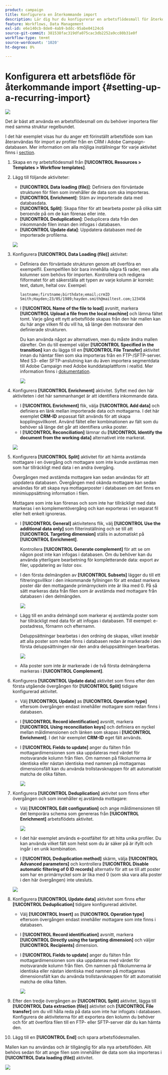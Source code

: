 ```yaml
---
product: campaign
title: Konfigurera en återkommande import
description: Lär dig hur du konfigurerar en arbetsflödesmall för återkommande importer.
feature: Workflows, Data Management
exl-id: e6e140cb-8de0-4ab9-bddc-95abe04124c6
source-git-commit: 381538fac319dfa075cac3db2252a9cc80b31e0f
workflow-type: tm+mt
source-wordcount: '1020'
ht-degree: 0%

---
```


# Konfigurera ett arbetsflöde för återkommande import {#setting-up-a-recurring-import}

![](../../assets/v7-only.svg)

Det är bäst att använda en arbetsflödesmall om du behöver importera filer med samma struktur regelbundet.

I det här exemplet visas hur du anger ett förinställt arbetsflöde som kan återanvändas för import av profiler från en CRM i Adobe Campaign-databasen. Mer information om alla möjliga inställningar för varje aktivitet finns i [section](about-activities.md).

1. Skapa en ny arbetsflödesmall från **[!UICONTROL Resources > Templates > Workflow templates]**.
1. Lägg till följande aktiviteter:

   * **[!UICONTROL Data loading (file)]**: Definiera den förväntade strukturen för filen som innehåller de data som ska importeras.
   * **[!UICONTROL Enrichment]**: Stäm av importerade data med databasdata.
   * **[!UICONTROL Split]**: Skapa filter för att bearbeta poster på olika sätt beroende på om de kan förenas eller inte.
   * **[!UICONTROL Deduplication]**: Deduplicera data från den inkommande filen innan den infogas i databasen.
   * **[!UICONTROL Update data]**: Uppdatera databasen med de importerade profilerna.

   ![](assets/import_template_example0.png)

1. Konfigurera **[!UICONTROL Data Loading (file)]** aktivitet:

   * Definiera den förväntade strukturen genom att överföra en exempelfil. Exempelfilen bör bara innehålla några få rader, men alla kolumner som behövs för importen. Kontrollera och redigera filformatet för att säkerställa att typen av varje kolumn är korrekt: text, datum, heltal osv. Exempel:

      ```
      lastname;firstname;birthdate;email;crmID
      Smith;Hayden;23/05/1989;hayden.smith@mailtest.com;123456
      ```

   * I **[!UICONTROL Name of the file to load]** avsnitt, markera **[!UICONTROL Upload a file from the local machine]** och lämna fältet tomt. Varje gång ett nytt arbetsflöde skapas från den här mallen kan du här ange vilken fil du vill ha, så länge den motsvarar den definierade strukturen.

      Du kan använda något av alternativen, men du måste ändra mallen därefter. Om du till exempel väljer **[!UICONTROL Specified in the transition]** kan du lägga till en **[!UICONTROL File Transfer]** aktivitet innan du hämtar filen som ska importeras från en FTP-/SFTP-server. Med S3- eller SFTP-anslutning kan du även importera segmentdata till Adobe Campaign med Adobe kunddataplattform i realtid. Mer information finns i [dokumentation](https://experienceleague.adobe.com/docs/experience-platform/destinations/catalog/email-marketing/adobe-campaign.html).

      ![](assets/import_template_example1.png)

1. Konfigurera **[!UICONTROL Enrichment]** aktivitet. Syftet med den här aktiviteten i det här sammanhanget är att identifiera inkommande data.

   * I **[!UICONTROL Enrichment]** flik, välja **[!UICONTROL Add data]** och definiera en länk mellan importerade data och mottagarna. I det här exemplet **CRM-ID** anpassat fält används för att skapa kopplingsvillkoret. Använd fältet eller kombinationen av fält som du behöver så länge det går att identifiera unika poster.
   * I **[!UICONTROL Reconciliation]** lämnar du **[!UICONTROL Identify the document from the working data]** alternativet inte markerat.

   ![](assets/import_template_example2.png)

1. Konfigurera **[!UICONTROL Split]** aktivitet för att hämta avstämda mottagare i en övergång och mottagare som inte kunde avstämas men som har tillräckligt med data i en andra övergång.

   Övergången med avstämda mottagare kan sedan användas för att uppdatera databasen. Övergången med okända mottagare kan sedan användas för att skapa nya mottagarposter i databasen om det finns en minimiuppsättning information i filen.

   Mottagare som inte kan förenas och som inte har tillräckligt med data markeras i en komplementövergång och kan exporteras i en separat fil eller helt enkelt ignoreras.

   * I **[!UICONTROL General]** aktivitetens flik, välj **[!UICONTROL Use the additional data only]** som filterinställning och se till att **[!UICONTROL Targeting dimension]** ställs in automatiskt på **[!UICONTROL Enrichment]**.

      Kontrollera **[!UICONTROL Generate complement]** för att se om någon post inte kan infogas i databasen. Om du behöver kan du använda ytterligare bearbetning för kompletterande data: export av filer, uppdatering av listor osv.

   * I den första delmängden av **[!UICONTROL Subsets]** lägger du till ett filtreringsvillkor i den inkommande fyllningen för att endast markera poster där den mottagande primärnyckeln inte är lika med 0. På så sätt markeras data från filen som är avstämda med mottagare från databasen i den delmängden.

      ![](assets/import_template_example3.png)

   * Lägg till en andra delmängd som markerar ej avstämda poster som har tillräckligt med data för att infogas i databasen. Till exempel: e-postadress, förnamn och efternamn.

      Deluppsättningar bearbetas i den ordning de skapas, vilket innebär att alla poster som redan finns i databasen redan är markerade i den första deluppsättningen när den andra deluppsättningen bearbetas.

      ![](assets/import_template_example3_2.png)

   * Alla poster som inte är markerade i de två första delmängderna markeras i **[!UICONTROL Complement]**.

1. Konfigurera **[!UICONTROL Update data]** aktivitet som finns efter den första utgående övergången för **[!UICONTROL Split]** tidigare konfigurerad aktivitet.

   * Välj **[!UICONTROL Update]** as **[!UICONTROL Operation type]** eftersom övergången endast innehåller mottagare som redan finns i databasen.
   * I **[!UICONTROL Record identification]** avsnitt, markera **[!UICONTROL Using reconciliation keys]** och definiera en nyckel mellan måldimensionen och länken som skapas i **[!UICONTROL Enrichment]**. I det här exemplet **CRM-ID** eget fält används.
   * I **[!UICONTROL Fields to update]** anger du fälten från mottagardimensionen som ska uppdateras med värdet för motsvarande kolumn från filen. Om namnen på filkolumnerna är identiska eller nästan identiska med namnen på mottagarnas dimensionsfält kan du använda trollstavsknappen för att automatiskt matcha de olika fälten.

      ![](assets/import_template_example6.png)

1. Konfigurera **[!UICONTROL Deduplication]** aktivitet som finns efter övergången och som innehåller ej avstämda mottagare:

   * Välj **[!UICONTROL Edit configuration]** och ange måldimensionen till det temporära schema som genereras från **[!UICONTROL Enrichment]** arbetsflödets aktivitet.

      ![](assets/import_template_example4.png)

   * I det här exemplet används e-postfältet för att hitta unika profiler. Du kan använda vilket fält som helst som du är säker på är ifyllt och ingår i en unik kombination.
   * I **[!UICONTROL Deduplication method]** skärm, välja **[!UICONTROL Advanced parameters]** och kontrollera **[!UICONTROL Disable automatic filtering of 0 ID records]** alternativ för att se till att poster som har en primärnyckel som är lika med 0 (som ska vara alla poster i den här övergången) inte utesluts.

   ![](assets/import_template_example7.png)

1. Konfigurera **[!UICONTROL Update data]** aktivitet som finns efter **[!UICONTROL Deduplication]** tidigare konfigurerad aktivitet.

   * Välj **[!UICONTROL Insert]** as **[!UICONTROL Operation type]** eftersom övergången endast innehåller mottagare som inte finns i databasen.
   * I **[!UICONTROL Record identification]** avsnitt, markera **[!UICONTROL Directly using the targeting dimension]** och väljer **[!UICONTROL Recipients]** dimension.
   * I **[!UICONTROL Fields to update]** anger du fälten från mottagardimensionen som ska uppdateras med värdet för motsvarande kolumn från filen. Om namnen på filkolumnerna är identiska eller nästan identiska med namnen på mottagarnas dimensionsfält kan du använda trollstavsknappen för att automatiskt matcha de olika fälten.

      ![](assets/import_template_example8.png)

1. Efter den tredje övergången av **[!UICONTROL Split]** aktivitet, lägga till **[!UICONTROL Data extraction (file)]** aktivitet och **[!UICONTROL File transfer]** om du vill hålla reda på data som inte har infogats i databasen. Konfigurera de aktiviteterna för att exportera den kolumn du behöver och för att överföra filen till en FTP- eller SFTP-server där du kan hämta den.
1. Lägg till en **[!UICONTROL End]** och spara arbetsflödesmallen.

Mallen kan nu användas och är tillgänglig för alla nya arbetsflöden. Allt behövs sedan för att ange filen som innehåller de data som ska importeras i **[!UICONTROL Data loading (file)]** aktivitet.

![](assets/import_template_example9.png)

